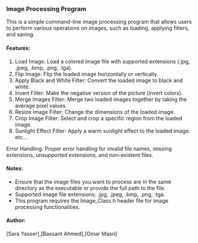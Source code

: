 ### Image Processing Program

This is a simple command-line image processing program that allows users to perform various operations on images, such as loading, applying filters, and saving.

#### Features:

1. Load Image: Load a colored image file with supported extensions (.jpg, .jpeg, .bmp, .png, .tga).
2. Flip Image: Flip the loaded image horizontally or vertically.
3. Apply Black and White Filter: Convert the loaded image to black and white.
4. Invert Filter: Make the negative version of the picture (invert colors).
5. Merge Images Filter: Merge two loaded images together by taking the average pixel values.
6. Resize Image Filter: Change the dimensions of the loaded image.
7. Crop Image Filter: Select and crop a specific region from the loaded image.
8. Sunlight Effect Filter: Apply a warm sunlight effect to the loaded image.
   etc...

Error Handling: Proper error handling for invalid file names, missing extensions, unsupported extensions, and non-existent files.

#### Notes:

- Ensure that the image files you want to process are in the same directory as the executable or provide the full path to the file.
- Supported image file extensions: .jpg, .jpeg, .bmp, .png, .tga.
- This program requires the Image_Class.h header file for image processing functionalities.

#### Author:

[Sara Yasser],[Bassant Ahmed],[Omar Masri]
